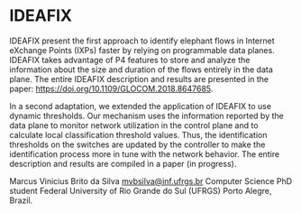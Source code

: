 # IDEAFIX

IDEAFIX present the first approach to identify elephant flows in Internet eXchange Points (IXPs) faster by relying on programmable data planes.
IDEAFIX takes advantage of P4 features to store and analyze the information about the size and duration of the flows entirely in the data plane.
The entire IDEAFIX description and results are presented in the paper: https://doi.org/10.1109/GLOCOM.2018.8647685.


In a second adaptation, we extended the application of IDEAFIX to use dynamic thresholds. Our mechanism uses the information reported by the data plane to monitor network utilization in the control plane and to calculate local classification threshold values. Thus, the identification thresholds on the switches are updated by the controller to make the identification process more in tune with the network behavior. The entire description and results are compiled in a paper (in progress).




Marcus Vinicius Brito da Silva
mvbsilva@inf.ufrgs.br
Computer Science PhD student
Federal University of Rio Grande do Sul (UFRGS)
Porto Alegre, Brazil.
